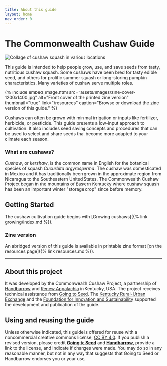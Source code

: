 ```yaml
---
title: About this guide
layout: home
nav_order: 0
---
```


# The Commonwealth Cushaw Guide

![Collage of cushaw squash in various locations](assets/images/cushaw-homepage-banner-1000x250.png)

This guide is intended to help people grow, use, and save seeds from tasty, nutritious cushaw squash. Some cushaws have been bred for tasty edible seed, and others for prolific summer squash or long-storing pumpkin characteristics. Many varieties of cushaw serve multiple roles.

{% include embed_image.html
    src="assets/images/zine-cover-1200x1400.jpg"
    alt="Front cover of the printed zine version"
    thumbnail="true"
    link="/resources"
    caption="Browse or download the zine version of this guide."
%}

Cushaws can often be grown with minimal irrigation or inputs like fertilizer, herbicide, or pesticide. This guide presents a low-input approach to cultivation. It also includes seed saving concepts and procedures that can be used to select and share seeds that become more adapted to your climate each season.

### What are cushaws?

_Cushaw_, or _kershaw_, is the common name in English for the botanical species of squash _Cucurbita argyrosperma_. The cushaw was domesticated in Mexico and it has traditionally been grown in the approximate region from Nicaragua to the Southeastern United States. The Commonwealth Cushaw Project began in the mountains of Eastern Kentucky where cushaw squash has been an important winter "storage crop" since before memory.

## Getting Started

The cushaw cultivation guide begins with [Growing cushaws]({% link growing/index.md %}).

### Zine version

An abridged version of this guide is available in printable zine format [on the resources page]({% link resources.md %}).

---

## About this project

It was developed by the Commonwealth Cushaw Project, a partnership of [Handbarrow](https://handbarrow.org/) and [Renew Appalachia](https://renewappalachia.org/) in Kentucky, USA. The project receives technical assistance from [Going to Seed](https://goingtoseed.org/). The [Kentucky Rural-Urban Exchange](https://kyrux.org/) and the [Foundation for Innovation and Sustainability](https://fsifoundation.com/) supported the development and publication of the guide.

## Using and reusing the guide

Unless otherwise indicated, this guide is offered for reuse with a noncommercial creative commons license, [CC BY 4.0](https://creativecommons.org/licenses/by/4.0/). If you publish a revised version, please credit **[Going to Seed](https://goingtoseed.org/)** and **[Handbarrow](https://handbarrow.org/)**, provide a link to the license, and indicate if changes were made. You may do so in any reasonable manner, but not in any way that suggests that Going to Seed or Handbarrow endorses you or your use.